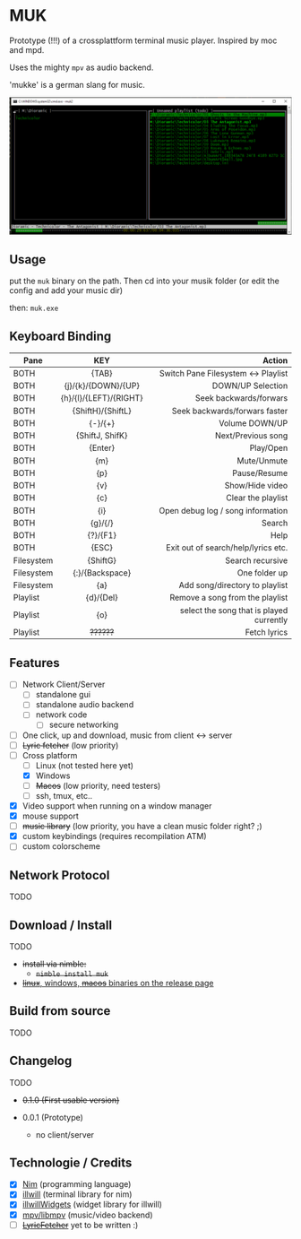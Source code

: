 MUK
====

Prototype (!!!) of a crossplattform terminal music player.
Inspired by moc and mpd.

Uses the mighty `mpv` as audio backend.

'mukke' is a german slang for music.

![Image of muk prototype](https://github.com/enthus1ast/muk/blob/master/img.png)

Usage
-----

put the `muk` binary on the path.
Then cd into your musik folder (or edit the config and add your music dir)

then:
`muk.exe`


Keyboard Binding
----------------



|     Pane       |    KEY     | Action  |
| ------------- |:-------------:| -----:|
| BOTH | {TAB}  | Switch Pane Filesystem <-> Playlist |
| BOTH | {j}/{k}/{DOWN}/{UP} | DOWN/UP Selection |
| BOTH | {h}/{l}/{LEFT}/{RIGHT} | Seek backwards/forwars |
| BOTH | {ShiftH}/{ShiftL} | Seek backwards/forwars faster |
| BOTH | {-}/{+} | Volume DOWN/UP |
| BOTH | {ShiftJ, ShifK} | Next/Previous song |
| BOTH | {Enter} | Play/Open |
| BOTH | {m} | Mute/Unmute |
| BOTH | {p} | Pause/Resume |
| BOTH | {v} | Show/Hide video |
| BOTH | {c} | Clear the playlist |
| BOTH | {i} | Open debug log / song information |
| BOTH | {g}/{/}| Search |
| BOTH | {?}/{F1} | Help |
| BOTH | {ESC} | Exit out of search/help/lyrics etc. |
| Filesystem | {ShiftG} | Search recursive |
| Filesystem | {:}/{Backspace} | One folder up |
| Filesystem | {a} | Add song/directory to playlist |
| Playlist | {d}/{Del} | Remove a song from the playlist |
| Playlist | {o} | select the song that is played currently |
| Playlist | ~~??????~~ | Fetch lyrics |



Features
-------

- [ ] Network Client/Server
  - [ ] standalone gui
  - [ ] standalone audio backend
  - [ ] network code
    - [ ] secure networking
- [ ] One click, up and download, music from client <-> server
- [ ] ~~Lyric fetcher~~ (low priority)
- [ ] Cross platform
  - [ ] Linux (not tested here yet)
  - [x] Windows
  - [ ] ~~Macos~~ (low priority, need testers)
  - [ ] ssh, tmux, etc..
- [x] Video support when running on a window manager
- [x] mouse support
- [ ] ~~music library~~ (low priority, you have a clean music folder right? ;)
- [x] custom keybindings (requires recompilation ATM)
- [ ] custom colorscheme

Network Protocol
----------------

TODO

Download / Install
---------

TODO
- ~~install via nimble:~~
  - ~~`nimble install muk`~~
-  [~~linux~~, windows, ~~macos~~ binaries on the release page](https://github.com/enthus1ast/muk/releases)

Build from source
-----------------

TODO

Changelog
--------

TODO
- ~~0.1.0 (First usable version)~~

- 0.0.1 (Prototype)
  - no client/server

Technologie / Credits
-----------

- [x] [Nim](https://nim-lang.org/) (programming language)
- [x] [illwill](https://github.com/johnnovak/illwill) (terminal library for nim)
- [x] [illwillWidgets](https://github.com/enthus1ast/illwillWidgets) (widget library for illwill)
- [x] [mpv/libmpv](https://github.com/mpv-player/mpv) (music/video backend)
- [ ] ~~[LyricFetcher]()~~ yet to be written :)
